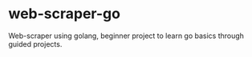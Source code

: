 # web-scraper-go
Web-scraper using golang, beginner project to learn go basics through guided projects.

